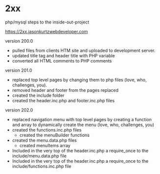 # 2xx
php/mysql steps to the inside-out-project

https://2xx.jasonkurtzwebdeveloper.com

version 200.0
- pulled files from clients HTM site and uploaded to development server.
- updated title tag and header title with PHP variable
- converted all HTML comments to PHP comments

version 201.0
- replaced top level pages by changing them to php files (love, who, challenges, you).
- removed header and footer from the pages replaced
- created the include folder
- created the header.inc.php and footer.inc.php files

version 202.0
- replaced navigation menu with top level pages by creating a function and array to dynamically create the menu (love, who, challenges, you)
- created the functions.inc.php files
	- created the menuBuilder functions
- created the menu.data.php files
	- created menuItems array
- Included in the very top of the header.inc.php a require_once to the include/menu.data.php file
- Included in the very top of the header.inc.php a require_once to the include/functions.inc.php file